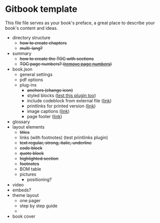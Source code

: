 # Gitbook template

This file file serves as your book's preface, a great place to describe your book's content and ideas.

* directory structure
  * ~~how to create chapters~~
  * ~~multi-lang?~~
* summary
  * ~~how to create the TOC with sections~~
  * ~~TOC page numbers? \([remove page numbers](https://github.com/GitbookIO/gitbook/issues/1223#issuecomment-213457068)\)~~
* book.json
  * general settings
  * pdf options
  * plug-ins
    * ~~anchors (change icon)~~
    * styled blocks ([test this plugin too](https://jim-moody.github.io/gitbook-plugin-styled-blockquotes/))
    * include codeblock from external file ([link](https://plugins.gitbook.com/plugin/include-codeblock))
    * printlinks for printed version ([link](https://plugins.gitbook.com/plugin/printlinks))
    * image captions ([link](https://plugins.gitbook.com/plugin/image-captions-extended))
    * page footer ([link](https://plugins.gitbook.com/plugin/page-footer))
* glossary
* layout elements
  * ~~titles~~
  * links \(with footnotes\) \(test printlinks plugin)
  * ~~text regular, strong, italic, underline~~
  * ~~code block~~
  * ~~quote block~~
  * ~~highlighted section~~
  * ~~footnotes~~
  * BOM table
  * pictures
    * positioning?
* video
* embeds?
* theme layout
  * one pager
  * step by step guide
  * 
* book cover

